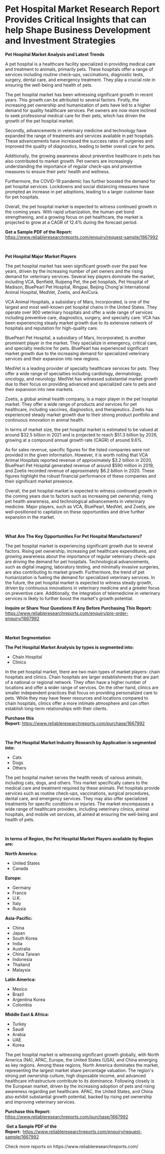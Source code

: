 <p><h1>Pet Hospital Market Research Report Provides Critical Insights that can help Shape Business Development and Investment Strategies</h1></p><p><strong>Pet Hospital Market Analysis and Latest Trends</strong></p>
<p><p>A pet hospital is a healthcare facility specialized in providing medical care and treatment to animals, primarily pets. These hospitals offer a range of services including routine check-ups, vaccinations, diagnostic tests, surgery, dental care, and emergency treatment. They play a crucial role in ensuring the well-being and health of pets.</p><p>The pet hospital market has been witnessing significant growth in recent years. This growth can be attributed to several factors. Firstly, the increasing pet ownership and humanization of pets have led to a higher demand for quality healthcare services. Pet owners are now more inclined to seek professional medical care for their pets, which has driven the growth of the pet hospital market.</p><p>Secondly, advancements in veterinary medicine and technology have expanded the range of treatments and services available in pet hospitals. These advancements have increased the success rates of surgeries and improved the quality of diagnostics, leading to better overall care for pets.</p><p>Additionally, the growing awareness about preventive healthcare in pets has also contributed to market growth. Pet owners are increasingly understanding the importance of regular check-ups and preventive measures to ensure their pets' health and wellness.</p><p>Furthermore, the COVID-19 pandemic has further boosted the demand for pet hospital services. Lockdowns and social distancing measures have prompted an increase in pet adoptions, leading to a larger customer base for pet hospitals.</p><p>Overall, the pet hospital market is expected to witness continued growth in the coming years. With rapid urbanization, the human-pet bond strengthening, and a growing focus on pet healthcare, the market is projected to grow at a CAGR of 12.4% during the forecast period.</p></p>
<p><strong>Get a Sample PDF of the Report:&nbsp;</strong> <a href="https://www.reliableresearchreports.com/enquiry/request-sample/1667992">https://www.reliableresearchreports.com/enquiry/request-sample/1667992</a></p>
<p>&nbsp;</p>
<p><strong>Pet Hospital Major Market Players</strong></p>
<p><p>The pet hospital market has seen significant growth over the past few years, driven by the increasing number of pet owners and the rising demand for veterinary services. Several key players dominate the market, including VCA, Benfield, Ruipeng Pet, the pet hospitals, Pet Hospital of Madison, BluePearl Pet Hospital, Ringpai, Beijing Chong'ai International Animal Hospital, MedVet, Zoetis, and AniCura.</p><p>VCA Animal Hospitals, a subsidiary of Mars, Incorporated, is one of the largest and most well-known pet hospital chains in the United States. They operate over 900 veterinary hospitals and offer a wide range of services including preventive care, diagnostics, surgery, and specialty care. VCA has been experiencing steady market growth due to its extensive network of hospitals and reputation for high-quality care.</p><p>BluePearl Pet Hospital, a subsidiary of Mars, Incorporated, is another prominent player in the market. They specialize in emergency, critical care, and specialty medicine for pets. BluePearl has experienced significant market growth due to the increasing demand for specialized veterinary services and their expansion into new regions.</p><p>MedVet is a leading provider of specialty healthcare services for pets. They offer a wide range of specialties including cardiology, dermatology, oncology, and neurology. MedVet has witnessed substantial market growth due to their focus on providing advanced and specialized care to pets and their expansion into new markets.</p><p>Zoetis, a global animal health company, is a major player in the pet hospital market. They offer a wide range of products and services for pet healthcare, including vaccines, diagnostics, and therapeutics. Zoetis has experienced steady market growth due to their strong product portfolio and continuous innovation in animal health.</p><p>In terms of market size, the pet hospital market is estimated to be valued at around $32.5 billion in 2021 and is projected to reach $51.3 billion by 2026, growing at a compound annual growth rate (CAGR) of around 9.6%.</p><p>As for sales revenue, specific figures for the listed companies were not provided in the given information. However, it is worth noting that VCA Animal Hospitals reported revenue of approximately $3.2 billion in 2020, BluePearl Pet Hospital generated revenue of around $590 million in 2019, and Zoetis recorded revenue of approximately $6.2 billion in 2020. These figures highlight the robust financial performance of these companies and their significant market presence.</p><p>Overall, the pet hospital market is expected to witness continued growth in the coming years due to factors such as increasing pet ownership, rising pet health awareness, and technological advancements in veterinary medicine. Major players, such as VCA, BluePearl, MedVet, and Zoetis, are well-positioned to capitalize on these opportunities and drive further expansion in the market.</p></p>
<p>&nbsp;</p>
<p><strong>What Are The Key Opportunities For Pet Hospital Manufacturers?</strong></p>
<p><p>The pet hospital market is experiencing significant growth due to several factors. Rising pet ownership, increasing pet healthcare expenditures, and growing awareness about the importance of regular veterinary check-ups are driving the demand for pet hospitals. Technological advancements, such as digital imaging, laboratory testing, and minimally invasive surgeries, are also contributing to market growth. Furthermore, the trend of pet humanization is fueling the demand for specialized veterinary services. In the future, the pet hospital market is expected to witness steady growth, driven by continuous innovations in veterinary medicine and a greater focus on preventive care. Additionally, the integration of telemedicine in veterinary services is likely to further boost the market's growth potential.</p></p>
<p><strong>Inquire or Share Your Questions If Any Before Purchasing This Report:</strong> <a href="https://www.reliableresearchreports.com/enquiry/pre-order-enquiry/1667992">https://www.reliableresearchreports.com/enquiry/pre-order-enquiry/1667992</a></p>
<p>&nbsp;</p>
<p><strong>Market Segmentation</strong></p>
<p><strong>The Pet Hospital Market Analysis by types is segmented into:</strong></p>
<p><ul><li>Chain Hospital</li><li>Clinics</li></ul></p>
<p><p>In the pet hospital market, there are two main types of market players: chain hospitals and clinics. Chain hospitals are larger establishments that are part of a national or regional network. They often have a higher number of locations and offer a wider range of services. On the other hand, clinics are smaller independent practices that focus on providing personalized care to pets. While they may have fewer resources and locations compared to chain hospitals, clinics offer a more intimate atmosphere and can often establish long-term relationships with their clients.</p></p>
<p><strong>Purchase this Report:&nbsp;</strong><a href="https://www.reliableresearchreports.com/purchase/1667992">https://www.reliableresearchreports.com/purchase/1667992</a></p>
<p>&nbsp;</p>
<p><strong>The Pet Hospital Market Industry Research by Application is segmented into:</strong></p>
<p><ul><li>Cats</li><li>Dogs</li><li>Others</li></ul></p>
<p><p>The pet hospital market serves the health needs of various animals, including cats, dogs, and others. This market specifically caters to the medical care and treatment required by these animals. Pet hospitals provide services such as routine check-ups, vaccinations, surgical procedures, dental care, and emergency services. They may also offer specialized treatments for specific conditions or injuries. The market encompasses a wide range of healthcare providers, including veterinary clinics, animal hospitals, and mobile vet services, all aimed at ensuring the well-being and health of pets.</p></p>
<p>&nbsp;</p>
<p><strong>In terms of Region, the Pet Hospital Market Players available by Region are:</strong></p>
<p>
    <p> <strong> North America: </strong>
        <ul>
            <li>United States</li>
            <li>Canada</li>
        </ul>
        </p> 
    <p> <strong> Europe: </strong>
        <ul>
            <li>Germany</li>
            <li>France</li>
            <li>U.K.</li>
            <li>Italy</li>
            <li>Russia</li>
        </ul>
        </p> 
    <p> <strong> Asia-Pacific: </strong>
        <ul>
            <li>China</li>
            <li>Japan</li>
            <li>South Korea</li>
            <li>India</li>
            <li>Australia</li>
            <li>China Taiwan</li>
            <li>Indonesia</li>
            <li>Thailand</li>
            <li>Malaysia</li>
        </ul>
        </p> 
    <p> <strong> Latin America: </strong>
        <ul>
            <li>Mexico</li>
            <li>Brazil</li>
            <li>Argentina Korea</li>
            <li>Colombia</li>
        </ul>
        </p> 
    <p> <strong> Middle East & Africa: </strong>
        <ul>
            <li>Turkey</li>
            <li>Saudi</li>
            <li>Arabia</li>
            <li>UAE</li>
            <li>Korea</li>
        </ul>
    </p>
    </p>
<p><p>The pet hospital market is witnessing significant growth globally, with North America (NA), APAC, Europe, the United States (USA), and China emerging as key regions. Among these regions, North America dominates the market, representing the largest market share percentage valuation. The region's strong pet ownership culture, high disposable income, and advanced healthcare infrastructure contribute to its dominance. Following closely is the European market, driven by the increasing adoption of pets and rising awareness regarding pet healthcare. APAC, the United States, and China also exhibit substantial growth potential, backed by rising pet ownership and improving veterinary services.</p></p>
<p><strong>Purchase this Report: </strong><a href="https://www.reliableresearchreports.com/purchase/1667992">https://www.reliableresearchreports.com/purchase/1667992</a></p>
<p>&nbsp;<strong>Get a Sample PDF of the Report:&nbsp;&nbsp;</strong><a href="https://www.reliableresearchreports.com/enquiry/request-sample/1667992">https://www.reliableresearchreports.com/enquiry/request-sample/1667992</a></p>
<p><strong></strong></p>
<p>Check more reports on https://www.reliableresearchreports.com/</p>